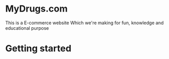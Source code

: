 # MyDrugs.com

This is a E-commerce website Which we're making for fun, knowledge and educational purpose

# Getting started

